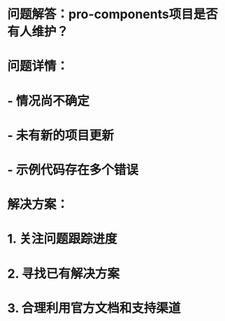 # 问题解答：pro-components项目是否有人维护？

# 问题详情：

# - 情况尚不确定

# - 未有新的项目更新

# - 示例代码存在多个错误

# 解决方案：

# 1. 关注问题跟踪进度

# 2. 寻找已有解决方案

# 3. 合理利用官方文档和支持渠道
